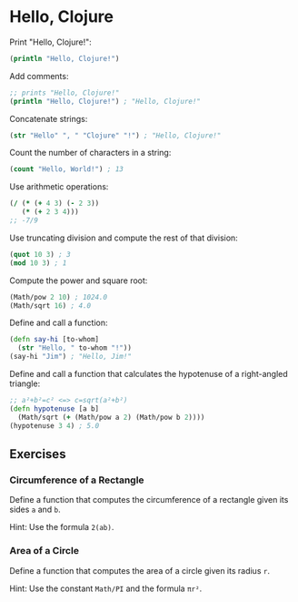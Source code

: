 # Hello, Clojure

Print "Hello, Clojure!":

```clojure
(println "Hello, Clojure!")
```

Add comments:

```clojure
;; prints "Hello, Clojure!"
(println "Hello, Clojure!") ; "Hello, Clojure!"
```

Concatenate strings:

```clojure
(str "Hello" ", " "Clojure" "!") ; "Hello, Clojure!"
```

Count the number of characters in a string:

```clojure
(count "Hello, World!") ; 13
```

Use arithmetic operations:

```clojure
(/ (* (+ 4 3) (- 2 3))
   (* (+ 2 3 4)))
;; -7/9
```

Use truncating division and compute the rest of that division:

```clojure
(quot 10 3) ; 3
(mod 10 3) ; 1
```

Compute the power and square root:

```clojure
(Math/pow 2 10) ; 1024.0
(Math/sqrt 16) ; 4.0
```

Define and call a function:

```clojure
(defn say-hi [to-whom]
  (str "Hello, " to-whom "!"))
(say-hi "Jim") ; "Hello, Jim!"
```

Define and call a function that calculates the hypotenuse of a right-angled triangle:

```clojure
;; a²+b²=c² <=> c=sqrt(a²+b²)
(defn hypotenuse [a b]
  (Math/sqrt (+ (Math/pow a 2) (Math/pow b 2))))
(hypotenuse 3 4) ; 5.0
```

## Exercises

### Circumference of a Rectangle

Define a function that computes the circumference of a rectangle given its sides
`a` and `b`.

Hint: Use the formula `2(ab)`.

### Area of a Circle

Define a function that computes the area of a circle given its radius `r`.

Hint: Use the constant `Math/PI` and the formula `πr²`.
